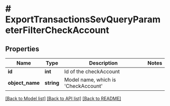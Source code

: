 # # ExportTransactionsSevQueryParameterFilterCheckAccount

## Properties

Name | Type | Description | Notes
------------ | ------------- | ------------- | -------------
**id** | **int** | Id of the checkAccount |
**object_name** | **string** | Model name, which is &#39;CheckAccount&#39; |

[[Back to Model list]](../../README.md#models) [[Back to API list]](../../README.md#endpoints) [[Back to README]](../../README.md)
